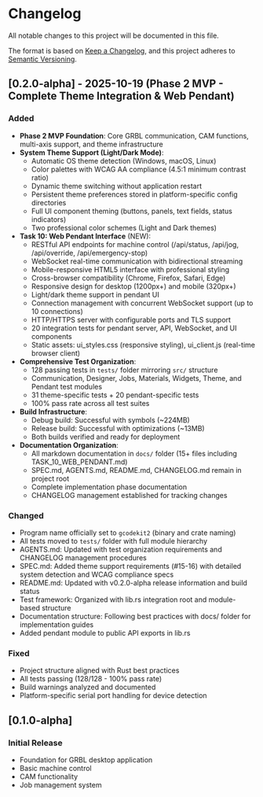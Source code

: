 # Changelog

All notable changes to this project will be documented in this file.

The format is based on [Keep a Changelog](https://keepachangelog.com/en/1.0.0/),
and this project adheres to [Semantic Versioning](https://semver.org/spec/v2.0.0.html).

## [0.2.0-alpha] - 2025-10-19 (Phase 2 MVP - Complete Theme Integration & Web Pendant)

### Added
- **Phase 2 MVP Foundation**: Core GRBL communication, CAM functions, multi-axis support, and theme infrastructure
- **System Theme Support (Light/Dark Mode)**:
  - Automatic OS theme detection (Windows, macOS, Linux)
  - Color palettes with WCAG AA compliance (4.5:1 minimum contrast ratio)
  - Dynamic theme switching without application restart
  - Persistent theme preferences stored in platform-specific config directories
  - Full UI component theming (buttons, panels, text fields, status indicators)
  - Two professional color schemes (Light and Dark themes)
- **Task 10: Web Pendant Interface** (NEW):
  - RESTful API endpoints for machine control (/api/status, /api/jog, /api/override, /api/emergency-stop)
  - WebSocket real-time communication with bidirectional streaming
  - Mobile-responsive HTML5 interface with professional styling
  - Cross-browser compatibility (Chrome, Firefox, Safari, Edge)
  - Responsive design for desktop (1200px+) and mobile (320px+)
  - Light/dark theme support in pendant UI
  - Connection management with concurrent WebSocket support (up to 10 connections)
  - HTTP/HTTPS server with configurable ports and TLS support
  - 20 integration tests for pendant server, API, WebSocket, and UI components
  - Static assets: ui_styles.css (responsive styling), ui_client.js (real-time browser client)
- **Comprehensive Test Organization**:
  - 128 passing tests in `tests/` folder mirroring `src/` structure
  - Communication, Designer, Jobs, Materials, Widgets, Theme, and Pendant test modules
  - 31 theme-specific tests + 20 pendant-specific tests
  - 100% pass rate across all test suites
- **Build Infrastructure**:
  - Debug build: Successful with symbols (~224MB)
  - Release build: Successful with optimizations (~13MB)
  - Both builds verified and ready for deployment
- **Documentation Organization**:
  - All markdown documentation in `docs/` folder (15+ files including TASK_10_WEB_PENDANT.md)
  - SPEC.md, AGENTS.md, README.md, CHANGELOG.md remain in project root
  - Complete implementation phase documentation
  - CHANGELOG management established for tracking changes

### Changed
- Program name officially set to `gcodekit2` (binary and crate naming)
- All tests moved to `tests/` folder with full module hierarchy
- AGENTS.md: Updated with test organization requirements and CHANGELOG management procedures
- SPEC.md: Added theme support requirements (#15-16) with detailed system detection and WCAG compliance specs
- README.md: Updated with v0.2.0-alpha release information and build status
- Test framework: Organized with lib.rs integration root and module-based structure
- Documentation structure: Following best practices with docs/ folder for implementation guides
- Added pendant module to public API exports in lib.rs

### Fixed
- Project structure aligned with Rust best practices
- All tests passing (128/128 - 100% pass rate)
- Build warnings analyzed and documented
- Platform-specific serial port handling for device detection

## [0.1.0-alpha]

### Initial Release
- Foundation for GRBL desktop application
- Basic machine control
- CAM functionality
- Job management system
